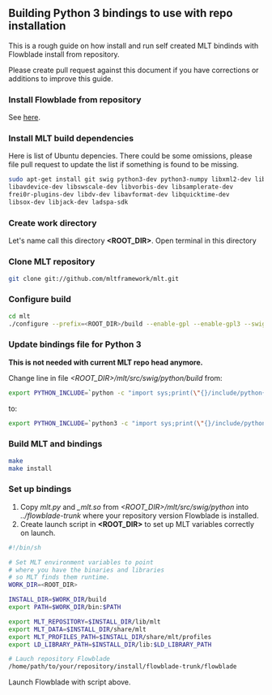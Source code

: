 
## Building Python 3 bindings to use with repo installation

This is a rough guide on how install and run self created MLT bindinds with Flowblade install from repository.

Please create pull request against this document if you have corrections or additions to improve this guide.

### Install Flowblade from repository
See [here](./INSTALLING.md).

### Install MLT build dependencies
Here is list of Ubuntu depencies. There could be some omissions, please file pull request to update the list if something is found to be missing.

```bash
sudo apt-get install git swig python3-dev python3-numpy libxml2-dev libsdl-dev 
libavdevice-dev libswscale-dev libvorbis-dev libsamplerate-dev 
frei0r-plugins-dev libdv-dev libavformat-dev libquicktime-dev 
libsox-dev libjack-dev ladspa-sdk
```

### Create work directory 

Let's name call this directory **\<ROOT_DIR\>**. Open terminal in this directory

### Clone MLT repository
```bash
git clone git://github.com/mltframework/mlt.git
```

### Configure build
```bash
cd mlt
./configure --prefix=<ROOT_DIR>/build --enable-gpl --enable-gpl3 --swig-languages=python
```

### Update bindings file for Python 3

**This is not needed with current MLT repo head anymore.**

Change line in file *\<ROOT_DIR\>/mlt/src/swig/python/build* from:

```bash
export PYTHON_INCLUDE=`python -c "import sys;print(\"{}/include/python{}.{}\".format(sys.prefix,*sys.version_info))"`
```
 to:
 ```bash
export PYTHON_INCLUDE=`python3 -c "import sys;print(\"{}/include/python{}.{}\".format(sys.prefix,*sys.version_info))"`
```

### Build MLT and bindings
 ```bash
make 
make install
```  

### Set up bindings

1. Copy *mlt.py* and *_mlt.so* from  *\<ROOT_DIR\>/mlt/src/swig/python* into  *../flowblade-trunk* where your repository version Flowblade is installed.
1. Create launch script in **\<ROOT_DIR\>** to set up MLT variables correctly on launch.

 ```bash
#!/bin/sh

# Set MLT environment variables to point
# where you have the binaries and libraries
# so MLT finds them runtime.
WORK_DIR=<ROOT_DIR>

INSTALL_DIR=$WORK_DIR/build
export PATH=$WORK_DIR/bin:$PATH

export MLT_REPOSITORY=$INSTALL_DIR/lib/mlt
export MLT_DATA=$INSTALL_DIR/share/mlt
export MLT_PROFILES_PATH=$INSTALL_DIR/share/mlt/profiles
export LD_LIBRARY_PATH=$INSTALL_DIR/lib:$LD_LIBRARY_PATH

# Lauch repository Flowblade
/home/path/to/your/repository/install/flowblade-trunk/flowblade
``` 

Launch Flowblade with script above.
